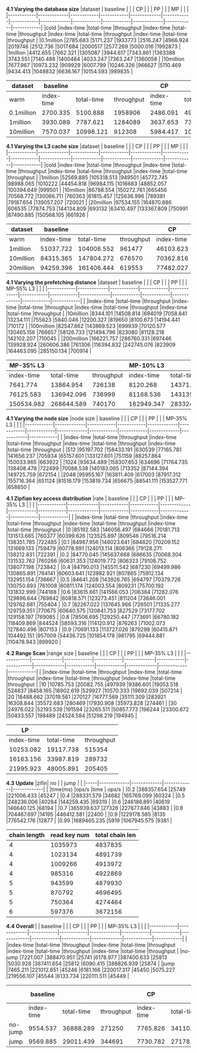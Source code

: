 ****4.1 Varying the database size****
|dataset	    | baseline    |            |            |  CP         |            |            |    PP       |            |            |  MP         |            |            |
|------------|-------------|------------|------------|-------------|------------|------------|-------------|------------|------------|-------------|------------|------------|
|cold	       |index-time	  |total-time	 |throughput  |index-time   |total-time  |throughput	 |index-time	  |total-time	 |throughput	 |index-time	  |total-time	 |throughput  |
|0.1million	 |2785.683	    |5171.237	   |1933773	    |2516.247	    |4966.924	   |2019746	    |2512.736	    |5017.684	   |2000517	    |2577.269	    |5000.016	   |1992873     |
|1million	   |4412.655	    |7662.321	   |1305087	    |3944.617	    |7343.861	   |1363388	    |3743.551	    |7140.488	   |1400484	    |4033.247	    |7363.247	   |1360058     |
|10million	  |7677.967	    |10973.232	  |909929	     |6007.799	    |10246.326   |966627	     |5110.469	    |9434.413	   |1048832	    |6636.167   	 |10154.593   |989835      |

|dataset	    | baseline    |            |            |  CP         |            |            |    PP       |            |            |  MP         |            |            |
|------------|-------------|------------|------------|-------------|------------|------------|-------------|------------|------------|-------------|------------|------------|
|warm	       |index-time	  |total-time	 |throughput	 |index-time	  |total-time	 |throughput	 |index-time	  |total-time	 |throughput	 |index-time	  |total-time	 |throughput  |
|0.1million	 |2700.335	    |5100.888	   |1958906	    |2486.091	    |4947.957	   |2021036	    |2451.989	    |4900.555	   |2049704	    |2477.381	    |4936.757	   |1998964     |
|1million	   |3930.089	    |7787.621	   |1284089	    |3637.653	    |7345.494	   |1372112	    |3444.871	    |7000.987	   |1436741	    |3622.004	    |7346.721	   |1368891     |
|10million	  |7570.037	    |10998.121	  |912308	     |5984.417	    |10113.571	  |991198	     |5032.971	    |9475.301	   |1043264	    |6847.249	    |10011.189	  |990347      |

****4.1 Varying the L3 cache size****
|dataset	    | baseline    |            |            |  CP         |            |            |    PP       |            |            |  MP         |            |            |
|------------|-------------|------------|------------|-------------|------------|------------|-------------|------------|------------|-------------|------------|------------|
|cold	       |index-time	  |total-time	 |throughput	 |index-time	  |total-time	 |throughput	 |index-time	  |total-time	 |throughput	 |index-time	  |total-time	 |throughput  |
|1million	   |52569.885	   |105318.513	 |949501	     |45772.745	   |98988.065	  |1010222	    |44454.818	   |96984.115	  |1016683	    |48852.057	   |100394.649	 |999501      |
|10million	  |86788.554	   |150272.761	 |665456	     |70568.772	   |130066.711	 |760363	     |61815.457	   |125636.996	 |789381	     |79187.654	   |139057.207	 |720021      |
|20million	  |97534.155	   |164870.886	 |606535	     |77874.753	   |144134.809	 |693132	     |63410.497	   |133367.809	 |750991	     |87490.885	   |150568.105	 |661926      |

|dataset	    | baseline    |            |            |  CP         |            |            |    PP       |            |            |  MP         |            |            |
|------------|-------------|------------|------------|-------------|------------|------------|-------------|------------|------------|-------------|------------|------------|
|warm	       |index-time	  |total-time	 |throughput	 |index-time	  |total-time	 |throughput	 |index-time	  |total-time	 |throughput	 |index-time	  |total-time	 |throughput  |
|1million	   |51037.722	   |104006.552	 |961477	     |46103.623	   |99584.017	  |1004177	    |45353.498	   |95741.201	  |1038664	    |47859.033	   |100000.096	 |1000547     |
|10million	  |84315.365	   |147804.272	 |676570	     |70362.816	   |134856.645	 |741528	     |62323.646	   |126683.936	 |790046	     |79513.632	   |139857.965	 |720437      |
|20million	  |94259.396	   |161406.444	 |619553	     |77482.027	   |143184.732	 |699419	     |67287.122	   |133982.971	 |751512	     |87104.638	   |150406.359	 |663484      |

****4.1 Varying the prefetching distance****
|dataset	    | baseline    |            |            |  CP         |            |            |    PP       |            |            |  MP-55% L3  |            |            |
|------------|-------------|------------|------------|-------------|------------|------------|-------------|------------|------------|-------------|------------|------------|
|	           |index-time	  |total-time	 |throughput	 |index-time	  |total-time	 |throughput	 |index-time	  |total-time	 |throughput	 |index-time	  |total-time	 |throughput  |
|10million	  |8344.101	    |14508.814	  |694019	     |7058.841	    |13234.111	  |755623	     |5840.046	    |12200.327	  |819650	     |8100.673	    |14194.441	  |710172      |
|100million	 |82547.862	   |143869.523	 |699939	     |70120.577	   |130465.156	 |766657	     |58126.733	   |121494.796	 |823080	     |81128.218	   |142102.207	 |710045      |
|200million	 |166221.757	  |286760.331	 |697446	     |139928.924	  |260606.386	 |761306	     |116394.832	  |242745.076	 |823909	     |164463.095	  |285150.134	 |700914      |

| MP-35% L3		 |            |            |  MP-10% L3	 |            |            |
|-------------|------------|------------|-------------|------------|------------|
|index-time	  |total-time	 |throughput	 |index-time	  |total-time	 |throughput  |
|7641.774	    |13864.954	  |726138	     |8120.268	    |14371.589	  |699874      |
|76125.583	   |136942.096	 |736999	     |81168.536	   |143135.949	 |704043      |
|150534.982	  |268644.589	 |740170	     |162949.347	  |283324.619	 |699928      |

****4.1 Varying the node size****
|node size	  |    baseline	|  		        |            |  CP			      |            |            |  PP			      |            |            |  MP-35% L3	 |            |       	    |
|------------|-------------|------------|------------|-------------|------------|------------|-------------|------------|------------|-------------|------------|------------|
|	           |index-time	  |total-time	 |throughput	 |index-time	  |total-time	 |throughput	 |index-time	  |total-time	 |throughput	 |index-time	  |total-time	 |throughput  |
|512	        |95197.702	   |158433.191	 |630539	     |77165.781	   |141656.237	 |705934	     |65157.601	   |133127.601	 |751159	     |88257.864	   |150033.965	 |663922      |
|1024	       |93634.489	   |158307.653	 |634696	     |71764.735	   |138408.478	 |722499	     |70088.538	   |140183.065	 |713352	     |87144.394	   |149725.759	 |672154      |
|2048	       |95955.167	   |163811.409	 |617003	     |87917.312	   |155716.364	 |651124	     |81516.179	   |153819.734	 |656675	     |88541.111	   |153527.771	 |658850      |

****4.1 Zipfian key access distribution****
|rate     	  |    baseline	|  		        |            |  CP			      |            |            |  PP			      |            |            |  MP-35% L3	 |            |       	    |
|------------|-------------|------------|------------|-------------|------------|------------|-------------|------------|------------|-------------|------------|------------|
|	           |index-time	  |total-time	 |throughput	 |index-time	  |total-time	 |throughput	 |index-time	  |total-time	 |throughput	 |index-time	  |total-time	 |throughput  |
|0	          |85192.583	   |146056.497	 |684666	     |70181.713	   |131513.665	 |760377	     |60399.626	   |123525.897	 |809546	     |79516.214	   |138351.785	 |722485      |
|0.1	        |84987.956	   |146023.641	 |684820	     |70209.152	   |131669.133	 |759479	     |60778.991	   |124013.114	 |806366	     |79128.271	   |138212.831	 |722391      |
|0.2	        |84770.045	   |145637.668	 |686635	     |70068.304	   |131532.762	 |760266	     |60631.353	   |124019.772	 |806323	     |79108.752	   |138077.198	 |723842      |
|0.4	        |84790.013	   |145511.542	 |687230	     |69499.986	   |130865.891	 |764141	     |60603.641	   |123982.921	 |807865	     |75912.134	   |132951.154	 |736667      |
|0.5	        |84641.208	   |143926.765	 |694797	     |70379.726	   |130750.893	 |761008	     |60811.174	   |124003.554	 |809231	     |75700.192	   |131832.999	 |744188      |
|0.6	        |83615.661	   |141566.053	 |706384	     |71282.076	   |129896.644	 |769842	     |60818.571	   |123273.451	 |811204	     |73646.001	   |129762.681	 |755404      |
|0.7	        |82267.022	   |137645.966	 |726501	     |71335.277	   |129759.351	 |770675	     |60640.575	   |120841.753	 |827529	     |73177.702	   |129158.197	 |769085      |
|0.8	        |78506.695	   |129250.447	 |773691	     |66780.182	   |118409.869	 |844524	     |58593.316	   |114120.912	 |876263	     |71002.073	   |127840.496	 |807153      |
|0.9	        |70691.133	   |113727.026	 |879298	     |60415.871	   |104492.151	 |957009	     |54436.725	   |101854.178	 |981795	     |69444.881	   |110478.943	 |899920      |

****4.2 Range Scan**** 
|range size  |    baseline	|  		        |            |  CP			      |            |            |  PP			      |            |            |  MP-35% L3	 |            |       	    |
|------------|-------------|------------|------------|-------------|------------|------------|-------------|------------|------------|-------------|------------|------------|
|	           |index-time	  |total-time	 |throughput	 |index-time	  |total-time	 |throughput	 |index-time	  |total-time	 |throughput	 |index-time	  |total-time	 |throughput  |
|10	         |10785.753	   |20082.755	  |497939	     |9386.601	    |19053.518	  |524837	     |8458.165 	   |18902.619	  |529927	     |10570.333	   |19692.039	  |507214      |
|20	         |18488.662	   |37019.561	  |270127	     |16777.569	   |35111.309	  |283921	     |16308.844	   |35572.683	  |280469	     |17930.908	   |35973.828	  |274461      |
|30	         |24976.022	   |52193.539	  |191594	     |23265.511	   |50857.773	  |196244	     |23300.672	   |50433.557	  |198489	     |24524.584	   |51298.219	  |194945      |
 
|LP	          |            |            |
|-------------|------------|------------|
|index-time	  |total-time	 |throughput  |
|10253.082	   |19117.738	  |515354      |
|16163.156	   |33987.819	  |289732      |
|21995.923	   |48005.891	  |205405      |


****4.3 Update**** 
|zifin| no		        |   	         |      jump   |             |
|-----|-------------|-------------|-------------|-------------|
|	    |time(ms)	    |ops/s	       |time	        | ops/s       |
|0.2	 |388357.654	  |25749	       |221006.433	  |45247        |
|0.4	 |288331.579	  |34682       	|165769.099	  |60324        |
|0.5	 |248236.006	  |40284	       |144259.435	  |69319        |
|0.6	 |246186.891	  |40619	       |146640.125	  |68194        |
|0.7	 |365939.637	  |27326	       |227877.846	  |43883        |
|0.8	 |704467.697	  |14195	       |446412.581	  |22400        |
|0.9	 |1229178.585	 |8135	        |776542.176	  |12877        |
|0.99	|1689465.235	 |5919	        |1067945.575	 |9381         |

|chain length	|read key num	  |total chain len  |
|-------------|---------------|-----------------|
|4	           |1035973	       |4837835          |
|4	           |1023134	       |4891739          |
|4	           |1009266	       |4913972          |
|4	           |985316	        |4922869          |
|5	           |943599	        |4879930          |
|5	           |870792	        |4696495          |
|5	           |750364	        |4274464          |
|6	           |597376	        |3672156          |

****4.4 Overall**** 
|            |    baseline	|  		        |            |  CP			      |            |            |  PP			      |            |            |  MP-35% L3	 |            |       	    |
|------------|-------------|------------|------------|-------------|------------|------------|-------------|------------|------------|-------------|------------|------------|
|	           |index-time	  |total-time	 |throughput	 |index-time	  |total-time	 |throughput	 |index-time	  |total-time	 |throughput	 |index-time	  |total-time	 |throughput  |
|no-jump  	  |7221.007	    |388470.951	 |25741	      |6178.977	    |387400.633	 |25813	      |5030.928	    |387411.654	 |25812	      |6090.415	    |386826.939	 |25874       |
|jump  	     |7465.211	    |221012.651	 |45246	      |6181.166	    |220017.317	 |45450	      |5075.227	    |219556.107	 |45544	      |6133.734	    |220111.511	 |45449       |

|            |    baseline	|  		        |            |  CP			      |            |            |  PP			      |            |            |  MP-35% L3	 |            |       	    |
|------------|-------------|------------|------------|-------------|------------|------------|-------------|------------|------------|-------------|------------|------------|
|	           |index-time	  |total-time	 |throughput	 |index-time  	|total-time	 |throughput	 |index-time	  |total-time	 |throughput	 |index-time	  |total-time	 |throughput  |
|no-jump  	  |9554.537	    |36888.289	  |271250	     |7765.826	    |34110.638	  |292401	     |6266.392	    |33197.021	  |299042	     |8471.259	    |34972.532	  |287471      |
|jump  	     |9569.885	    |29011.439	  |344691	     |7730.782	    |27178.569	  |366919	     |6201.214	    |25674.617	  |379888	     |8495.003	    |27071.386	  |364988      |



